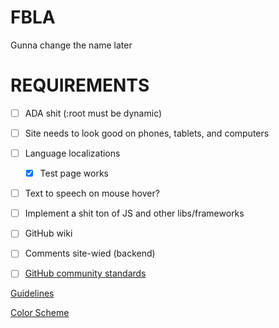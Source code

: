 # FBLA
Gunna change the name later

# REQUIREMENTS
- [ ] ADA shit (:root must be dynamic)

- [ ] Site needs to look good on phones, tablets, and computers

- [ ] Language localizations
  - [x] Test page works

- [ ] Text to speech on mouse hover?

- [ ] Implement a shit ton of JS and other libs/frameworks

- [ ] GitHub wiki

- [ ] Comments site-wied (backend)

- [ ] [GitHub community standards](https://github.com/Adam-S-Amir/FBLA/community)

[Guidelines](https://connect.fbla.org/headquarters/files/High%20School%20Competitive%20Events%20Resources/Individual%20Guidelines/Presentation%20Events/Website-Coding--Development.pdf)

[Color Scheme](https://coolors.co/227c9d-17c3b2-ffcb77-ddd0c8-fe6d73)

